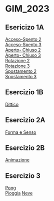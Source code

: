 # GIM_2023

 ## Esericizo 1A   
[Acceso-Spento 2]()  
[Acceso-Spento 3]()  
[Aperto- Chiuso 2]()  
[Aperto- Chiuso 3]()  
[Rotazione 2]()  
[Rotazione 3]()  
[Spostamento 2]()  
[Spostamento 3]() 

## Esercizio 1B  
[Dittico]()  

## Esercizio 2A  
[Forma e Senso]()  

## Esercizio 2B  
[Animazione]()  

## Esercizio 3  
[Pong](file:///Users/gretabordoli/Documents/GitHub/GIM_2023/Esericio_3/pong/index.html)  
[Pioggia]() 
[Neve]() 



